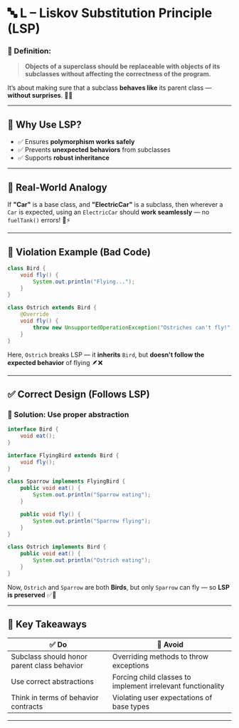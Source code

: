 
# 🔤 **L – Liskov Substitution Principle (LSP)**

### 📘 Definition:

> **Objects of a superclass should be replaceable with objects of its subclasses without affecting the correctness of the program.**

It’s about making sure that a subclass **behaves like** its parent class — **without surprises**. 🚫💥

---

## 🧠 Why Use LSP?

* ✅ Ensures **polymorphism works safely**
* ✅ Prevents **unexpected behaviors** from subclasses
* ✅ Supports **robust inheritance**

---

## 🏦 Real-World Analogy

If **"Car"** is a base class, and **"ElectricCar"** is a subclass, then wherever a `Car` is expected, using an `ElectricCar` should **work seamlessly** — no `fuelTank()` errors! 🚗⚡

---

## 🚫 **Violation Example (Bad Code)**

```java
class Bird {
    void fly() {
        System.out.println("Flying...");
    }
}

class Ostrich extends Bird {
    @Override
    void fly() {
        throw new UnsupportedOperationException("Ostriches can't fly!");
    }
}
```

Here, `Ostrich` breaks LSP — it **inherits** `Bird`, but **doesn't follow the expected behavior** of flying 🪶❌

---

## ✅ **Correct Design (Follows LSP)**

### 🔄 Solution: Use proper abstraction

```java
interface Bird {
    void eat();
}

interface FlyingBird extends Bird {
    void fly();
}

class Sparrow implements FlyingBird {
    public void eat() {
        System.out.println("Sparrow eating");
    }

    public void fly() {
        System.out.println("Sparrow flying");
    }
}

class Ostrich implements Bird {
    public void eat() {
        System.out.println("Ostrich eating");
    }
}
```

Now, `Ostrich` and `Sparrow` are both **Birds**, but only `Sparrow` can fly — so **LSP is preserved** ✅💯

---

## 🔑 Key Takeaways

| ✅ Do                                        | 🚫 Avoid                                                    |
| ------------------------------------------- | ----------------------------------------------------------- |
| Subclass should honor parent class behavior | Overriding methods to throw exceptions                      |
| Use correct abstractions                    | Forcing child classes to implement irrelevant functionality |
| Think in terms of behavior contracts        | Violating user expectations of base types                   |

---

